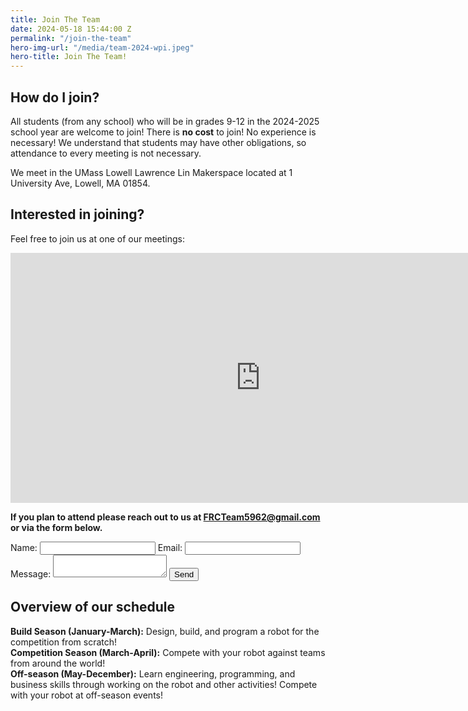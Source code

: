 ```yaml
---
title: Join The Team
date: 2024-05-18 15:44:00 Z
permalink: "/join-the-team"
hero-img-url: "/media/team-2024-wpi.jpeg"
hero-title: Join The Team!
---
```


## How do I join?

All students (from any school) who will be in grades 9-12 in the 2024-2025 school year are welcome to join! There is **no cost** to join! No experience is necessary! We understand that students may have other obligations, so attendance to every meeting is not necessary.  

We meet in the UMass Lowell Lawrence Lin Makerspace located at 1 University Ave, Lowell, MA 01854.  

## Interested in joining?
Feel free to join us at one of our meetings:  
<iframe src="https://calendar.google.com/calendar/embed?src=9pu1flss3mumj4pnm1u7946dgs%40group.calendar.google.com&ctz=America%2FNew_York" style="border: 0" width="800" height="400" frameborder="0" scrolling="no"></iframe>

**If you plan to attend please reach out to us at [FRCTeam5962@gmail.com](mailto:FRCTeam5962@gmail.com) or via the form below.**

<form action="https://formspree.io/frc_team_5962_captains@googlegroups.com" method="POST">
<label for="name">Name: </label>
<input type="text" name="name" id="name">
<label for="email">Email: </label>
<input type="email" name="email" id="email">
<label for="msg">Message: </label>
<textarea id="msg" name="msg"></textarea>
<input type="submit" value="Send">
</form>

## Overview of our schedule
**Build Season (January-March):** Design, build, and program a robot for the competition from scratch!  
**Competition Season (March-April):** Compete with your robot against teams from around the world!  
**Off-season (May-December):** Learn engineering, programming, and business skills through working on the robot and other activities! Compete with your robot at off-season events!
